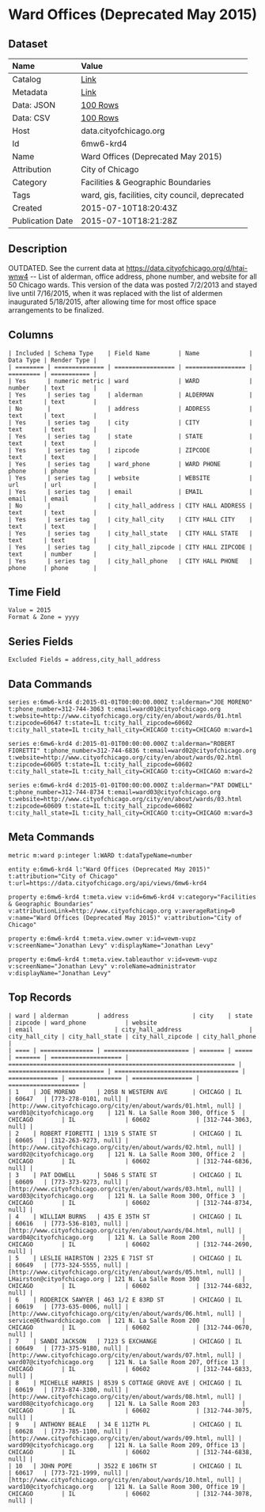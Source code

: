 # Ward Offices (Deprecated May 2015)

## Dataset

| Name | Value |
| :--- | :---- |
| Catalog | [Link](https://catalog.data.gov/dataset/ward-offices-deprecated-may-2015) |
| Metadata | [Link](https://data.cityofchicago.org/api/views/6mw6-krd4) |
| Data: JSON | [100 Rows](https://data.cityofchicago.org/api/views/6mw6-krd4/rows.json?max_rows=100) |
| Data: CSV | [100 Rows](https://data.cityofchicago.org/api/views/6mw6-krd4/rows.csv?max_rows=100) |
| Host | data.cityofchicago.org |
| Id | 6mw6-krd4 |
| Name | Ward Offices (Deprecated May 2015) |
| Attribution | City of Chicago |
| Category | Facilities & Geographic Boundaries |
| Tags | ward, gis, facilities, city council, deprecated |
| Created | 2015-07-10T18:20:43Z |
| Publication Date | 2015-07-10T18:21:28Z |

## Description

OUTDATED. See the current data at https://data.cityofchicago.org/d/htai-wnw4 -- List of alderman, office address, phone number, and website for all 50 Chicago wards.  This version of the data was posted 7/2/2013 and stayed live until 7/16/2015, when it was replaced with the list of aldermen inaugurated 5/18/2015, after allowing time for most office space arrangements to be finalized.

## Columns

```ls
| Included | Schema Type    | Field Name        | Name              | Data Type | Render Type |
| ======== | ============== | ================= | ================= | ========= | =========== |
| Yes      | numeric metric | ward              | WARD              | number    | text        |
| Yes      | series tag     | alderman          | ALDERMAN          | text      | text        |
| No       |                | address           | ADDRESS           | text      | text        |
| Yes      | series tag     | city              | CITY              | text      | text        |
| Yes      | series tag     | state             | STATE             | text      | text        |
| Yes      | series tag     | zipcode           | ZIPCODE           | text      | text        |
| Yes      | series tag     | ward_phone        | WARD PHONE        | phone     | phone       |
| Yes      | series tag     | website           | WEBSITE           | url       | url         |
| Yes      | series tag     | email             | EMAIL             | email     | email       |
| No       |                | city_hall_address | CITY HALL ADDRESS | text      | text        |
| Yes      | series tag     | city_hall_city    | CITY HALL CITY    | text      | text        |
| Yes      | series tag     | city_hall_state   | CITY HALL STATE   | text      | text        |
| Yes      | series tag     | city_hall_zipcode | CITY HALL ZIPCODE | text      | number      |
| Yes      | series tag     | city_hall_phone   | CITY HALL PHONE   | phone     | phone       |
```

## Time Field

```ls
Value = 2015
Format & Zone = yyyy
```

## Series Fields

```ls
Excluded Fields = address,city_hall_address
```

## Data Commands

```ls
series e:6mw6-krd4 d:2015-01-01T00:00:00.000Z t:alderman="JOE MORENO" t:phone_number=312-744-3063 t:email=ward01@cityofchicago.org t:website=http://www.cityofchicago.org/city/en/about/wards/01.html t:zipcode=60647 t:state=IL t:city_hall_zipcode=60602 t:city_hall_state=IL t:city_hall_city=CHICAGO t:city=CHICAGO m:ward=1

series e:6mw6-krd4 d:2015-01-01T00:00:00.000Z t:alderman="ROBERT FIORETTI" t:phone_number=312-744-6836 t:email=ward02@cityofchicago.org t:website=http://www.cityofchicago.org/city/en/about/wards/02.html t:zipcode=60605 t:state=IL t:city_hall_zipcode=60602 t:city_hall_state=IL t:city_hall_city=CHICAGO t:city=CHICAGO m:ward=2

series e:6mw6-krd4 d:2015-01-01T00:00:00.000Z t:alderman="PAT DOWELL" t:phone_number=312-744-8734 t:email=ward03@cityofchicago.org t:website=http://www.cityofchicago.org/city/en/about/wards/03.html t:zipcode=60609 t:state=IL t:city_hall_zipcode=60602 t:city_hall_state=IL t:city_hall_city=CHICAGO t:city=CHICAGO m:ward=3
```

## Meta Commands

```ls
metric m:ward p:integer l:WARD t:dataTypeName=number

entity e:6mw6-krd4 l:"Ward Offices (Deprecated May 2015)" t:attribution="City of Chicago" t:url=https://data.cityofchicago.org/api/views/6mw6-krd4

property e:6mw6-krd4 t:meta.view v:id=6mw6-krd4 v:category="Facilities & Geographic Boundaries" v:attributionLink=http://www.cityofchicago.org v:averageRating=0 v:name="Ward Offices (Deprecated May 2015)" v:attribution="City of Chicago"

property e:6mw6-krd4 t:meta.view.owner v:id=vewm-vupz v:screenName="Jonathan Levy" v:displayName="Jonathan Levy"

property e:6mw6-krd4 t:meta.view.tableauthor v:id=vewm-vupz v:screenName="Jonathan Levy" v:roleName=administrator v:displayName="Jonathan Levy"
```

## Top Records

```ls
| ward | alderman        | address                  | city    | state | zipcode | ward_phone           | website                                                          | email                       | city_hall_address                   | city_hall_city | city_hall_state | city_hall_zipcode | city_hall_phone      | 
| ==== | =============== | ======================== | ======= | ===== | ======= | ==================== | ================================================================ | =========================== | =================================== | ============== | =============== | ================= | ==================== | 
| 1    | JOE MORENO      | 2058 N WESTERN AVE       | CHICAGO | IL    | 60647   | [773-278-0101, null] | [http://www.cityofchicago.org/city/en/about/wards/01.html, null] | ward01@cityofchicago.org    | 121 N. La Salle Room 300, Office 5  | CHICAGO        | IL              | 60602             | [312-744-3063, null] | 
| 2    | ROBERT FIORETTI | 1319 S STATE ST          | CHICAGO | IL    | 60605   | [312-263-9273, null] | [http://www.cityofchicago.org/city/en/about/wards/02.html, null] | ward02@cityofchicago.org    | 121 N. La Salle Room 300, Office 2  | CHICAGO        | IL              | 60602             | [312-744-6836, null] | 
| 3    | PAT DOWELL      | 5046 S STATE ST          | CHICAGO | IL    | 60609   | [773-373-9273, null] | [http://www.cityofchicago.org/city/en/about/wards/03.html, null] | ward03@cityofchicago.org    | 121 N. La Salle Room 300, Office 3  | CHICAGO        | IL              | 60602             | [312-744-8734, null] | 
| 4    | WILLIAM BURNS   | 435 E 35TH ST            | CHICAGO | IL    | 60616   | [773-536-8103, null] | [http://www.cityofchicago.org/city/en/about/wards/04.html, null] | ward04@cityofchicago.org    | 121 N. La Salle Room 200            | CHICAGO        | IL              | 60602             | [312-744-2690, null] | 
| 5    | LESLIE HAIRSTON | 2325 E 71ST ST           | CHICAGO | IL    | 60649   | [773-324-5555, null] | [http://www.cityofchicago.org/city/en/about/wards/05.html, null] | LHairston@cityofchicago.org | 121 N. La Salle Room 300            | CHICAGO        | IL              | 60602             | [312-744-6832, null] | 
| 6    | RODERICK SAWYER | 463 1/2 E 83RD ST        | CHICAGO | IL    | 60619   | [773-635-0006, null] | [http://www.cityofchicago.org/city/en/about/wards/06.html, null] | service@6thwardchicago.com  | 121 N. La Salle Room 200            | CHICAGO        | IL              | 60602             | [312-744-0670, null] | 
| 7    | SANDI JACKSON   | 7123 S EXCHANGE          | CHICAGO | IL    | 60649   | [773-375-9180, null] | [http://www.cityofchicago.org/city/en/about/wards/07.html, null] | ward07@cityofchicago.org    | 121 N. La Salle Room 207, Office 13 | CHICAGO        | IL              | 60602             | [312-744-6833, null] | 
| 8    | MICHELLE HARRIS | 8539 S COTTAGE GROVE AVE | CHICAGO | IL    | 60619   | [773-874-3300, null] | [http://www.cityofchicago.org/city/en/about/wards/08.html, null] | ward08@cityofchicago.org    | 121 N. La Salle Room 203            | CHICAGO        | IL              | 60602             | [312-744-3075, null] | 
| 9    | ANTHONY BEALE   | 34 E 112TH PL            | CHICAGO | IL    | 60628   | [773-785-1100, null] | [http://www.cityofchicago.org/city/en/about/wards/09.html, null] | ward09@cityofchicago.org    | 121 N. La Salle Room 209, Office 13 | CHICAGO        | IL              | 60602             | [312-744-6838, null] | 
| 10   | JOHN POPE       | 3522 E 106TH ST          | CHICAGO | IL    | 60617   | [773-721-1999, null] | [http://www.cityofchicago.org/city/en/about/wards/10.html, null] | ward10@cityofchicago.org    | 121 N. La Salle Room 300, Office 19 | CHICAGO        | IL              | 60602             | [312-744-3078, null] | 
```